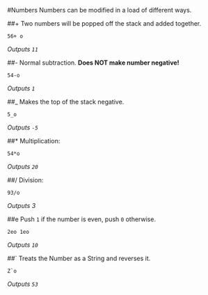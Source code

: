 #Numbers
Numbers can be modified in a load of different ways.

##+
Two numbers will be popped off the stack and added together.
```
56+ o
```
*Outputs `11`*

##-
Normal subtraction. **Does NOT make number negative!**
```
54-o
```
*Outputs `1`*

##_
Makes the top of the stack negative.
```
5_o
```
*Outputs `-5`*

##*
Multiplication:
```
54*o
```
*Outputs `20`*

##/
Division:
```
93/o
```
*Outputs 3*

##e
Push `1` if the number is even, push `0` otherwise.
```
2eo 1eo
```
*Outputs `10`*

##`
Treats the Number as a String and reverses it.
```
Z`o
```
*Outputs `53`*